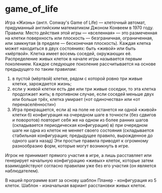 # game_of_life
Игра «Жизнь» (англ. Conway's Game of Life) — клеточный автомат, придуманный английским математиком Джоном Конвеем в 1970 году.
 Правила:
Место действия этой игры — «вселенная» — это размеченная на клетки поверхность или плоскость — безграничная, ограниченная, или замкнутая (в пределе — бесконечная плоскость).
Каждая клетка может находиться в двух состояниях: быть «живой» или быть «мёртвой». Клетка имеет восемь соседей, окружающих её.
Распределение живых клеток в начале игры называется первым поколением. Каждое следующее поколение рассчитывается на основе предыдущего по таким правилам:
 1. в пустой (мёртвой) клетке, рядом с которой ровно три живые клетки, зарождается жизнь;
 2. если у живой клетки есть две или три живые соседки, то эта клетка продолжает жить; в противном случае, если соседей меньше двух или       больше трёх, клетка умирает («от одиночества» или «от перенаселённости»)
 3. Игра прекращается, если
  а) на поле не останется ни одной «живой» клетки
  б) конфигурация на очередном шаге в точности (без сдвигов и поворотов) повторит себя же на одном из более ранних шагов (складывается         периодическая конфигурация)
  в) при очередном шаге ни одна из клеток не меняет своего состояния (складывается стабильная конфигурация; предыдущее правило,               вырожденное до одного шага назад)
Эти простые правила приводят к огромному разнообразию форм, которые могут возникнуть в игре.

Игрок не принимает прямого участия в игре, а лишь расставляет или генерирует начальную конфигурацию «живых» клеток, которые затем взаимодействуют согласно правилам уже без его участия (он является наблюдателем).

В нашей программе взят за основу шаблон Планер - конфигурация из 5 клеток.
Шаблон - изначальная вариант расстановки живых клеток.

